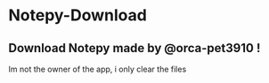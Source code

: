# Notepy-Download
Download Notepy made by @orca-pet3910 !
------------
Im not the owner of the app, i only clear the files
